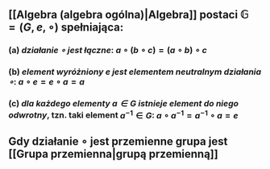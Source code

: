 ## [[Algebra (algebra ogólna)|Algebra]] postaci $\mathbb{G} = (G,e, \circ)$ spełniająca:
### (a) *działanie $\circ$ jest łączne*: $a \circ  (b \circ c) = (a \circ b)  \circ c$ 
### (b) *element wyróżniony $e$ jest elementem neutralnym działania $\circ$*: $a \circ e = e \circ a = a$ 
### (c) *dla każdego elementy $a \in G$ istnieje element do niego odwrotny*, tzn. taki element  $a^{-1} \in G$:  $a \circ a^{-1} = a^{-1} \circ a = e$ 
## Gdy działanie $\circ$ jest przemienne grupa jest [[Grupa przemienna|grupą przemienną]]

